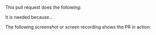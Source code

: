 This pull request does the following:

It is needed because…

The following screenshot or screen recording shows the PR in action:
